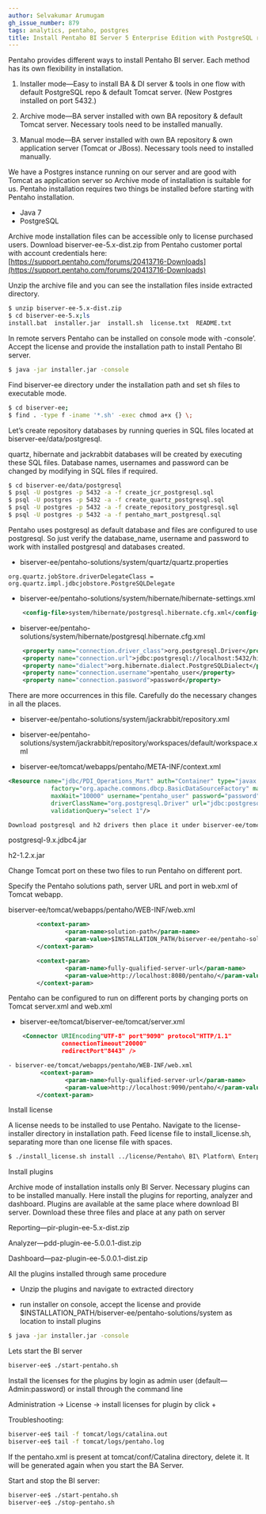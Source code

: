 ```yaml
---
author: Selvakumar Arumugam
gh_issue_number: 879
tags: analytics, pentaho, postgres
title: Install Pentaho BI Server 5 Enterprise Edition with PostgreSQL repository
---
```


Pentaho provides different ways to install Pentaho BI server. Each method has its own flexibility in installation.

1. Installer mode—Easy to install BA & DI server & tools in one flow with default PostgreSQL repo & default Tomcat server. (New Postgres installed on port 5432.)

2. Archive mode—BA server installed with own BA repository & default Tomcat server. Necessary tools need to be installed manually.

3. Manual mode—BA server installed with own BA repository & own application server (Tomcat or JBoss). Necessary tools need to installed manually.

We have a Postgres instance running on our server and are good with Tomcat as application server so Archive mode of installation is suitable for us. Pentaho installation requires two things be installed before starting with Pentaho installation.

- Java 7
- PostgreSQL

Archive mode installation files can be accessible only to license purchased users. Download biserver-ee-5.x-dist.zip from Pentaho customer portal with account credentials here: [https://support.pentaho.com/forums/20413716-Downloads](https://support.pentaho.com/forums/20413716-Downloads)

Unzip the archive file and you can see the installation files inside extracted directory.

```bash
$ unzip biserver-ee-5.x-dist.zip
$ cd biserver-ee-5.x;ls
install.bat  installer.jar  install.sh  license.txt  README.txt
```

In remote servers Pentaho can be installed on console mode with -console’. Accept the license and provide the installation path to install Pentaho BI server.

```bash
$ java -jar installer.jar -console
```

Find biserver-ee directory under the installation path and set sh files to executable mode.

```bash
$ cd biserver-ee;
$ find . -type f -iname '*.sh' -exec chmod a+x {} \;
```

Let’s create repository databases by running queries in SQL files located at biserver-ee/data/postgresql.

quartz, hibernate and jackrabbit databases will be created by executing these SQL files. Database names, usernames and password can be changed by modifying in SQL files if required.

```bash
$ cd biserver-ee/data/postgresql
$ psql -U postgres -p 5432 -a -f create_jcr_postgresql.sql
$ psql -U postgres -p 5432 -a -f create_quartz_postgresql.sql
$ psql -U postgres -p 5432 -a -f create_repository_postgresql.sql
$ psql -U postgres -p 5432 -a -f pentaho_mart_postgresql.sql
```

Pentaho uses postgresql as default database and files are configured to use postgresql. So just verify the database_name, username and password to work with installed postgresql and databases created.

- biserver-ee/pentaho-solutions/system/quartz/quartz.properties

```nohighlight
org.quartz.jobStore.driverDelegateClass = org.quartz.impl.jdbcjobstore.PostgreSQLDelegate
```

- biserver-ee/pentaho-solutions/system/hibernate/hibernate-settings.xml

```xml
    <config-file>system/hibernate/postgresql.hibernate.cfg.xml</config-file>
```

- biserver-ee/pentaho-solutions/system/hibernate/postgresql.hibernate.cfg.xml

```xml
    <property name="connection.driver_class">org.postgresql.Driver</property>
    <property name="connection.url">jdbc:postgresql://localhost:5432/hibernate</property>
    <property name="dialect">org.hibernate.dialect.PostgreSQLDialect</property>
    <property name="connection.username">pentaho_user</property>
    <property name="connection.password">password</property>
```

There are more occurrences in this file. Carefully do the necessary changes in all the places.

- biserver-ee/pentaho-solutions/system/jackrabbit/repository.xml

- biserver-ee/pentaho-solutions/system/jackrabbit/repository/workspaces/default/workspace.xml

- biserver-ee/tomcat/webapps/pentaho/META-INF/context.xml

```xml
<Resource name="jdbc/PDI_Operations_Mart" auth="Container" type="javax.sql.DataSource"
            factory="org.apache.commons.dbcp.BasicDataSourceFactory" maxActive="20" maxIdle="5"
            maxWait="10000" username="pentaho_user" password="password"
            driverClassName="org.postgresql.Driver" url="jdbc:postgresql://localhost:5432/hibernate"
            validationQuery="select 1"/>
```

```xml
Download postgresql and h2 drivers then place it under biserver-ee/tomcat/lib
```

postgresql-9.x.jdbc4.jar

h2-1.2.x.jar

Change Tomcat port on these two files to run Pentaho on different port.

Specify the Pentaho solutions path, server URL and port in web.xml of Tomcat webapp.

biserver-ee/tomcat/webapps/pentaho/WEB-INF/web.xml

```xml
        <context-param>
                <param-name>solution-path</param-name>
                <param-value>$INSTALLATION_PATH/biserver-ee/pentaho-solutions</param-value>
        </context-param>

        <context-param>
                <param-name>fully-qualified-server-url</param-name>
                <param-value>http://localhost:8080/pentaho/</param-value>
        </context-param>
```

Pentaho can be configured to run on different ports by changing ports on Tomcat server.xml and web.xml

- biserver-ee/tomcat/biserver-ee/tomcat/server.xml

```xml
    <Connector URIEncoding"UTF-8" port"9090" protocol"HTTP/1.1"
               connectionTimeout"20000"
               redirectPort"8443" />
```

```xml
- biserver-ee/tomcat/webapps/pentaho/WEB-INF/web.xml
         <context-param>
                <param-name>fully-qualified-server-url</param-name>
                <param-value>http://localhost:9090/pentaho/</param-value>
        </context-param>
```

Install license

A license needs to be installed to use Pentaho. Navigate to the license-installer directory in installation path. Feed license file to install_license.sh, separating more than one license file with spaces.

```bash
$ ./install_license.sh install ../license/Pentaho\ BI\ Platform\ Enterprise\ Edition.lic
```

Install plugins

Archive mode of installation installs only BI Server. Necessary plugins can to be installed manually. Here install the plugins for reporting, analyzer and dashboard. Plugins are available at the same place where download BI server. Download these three files and place at any path on server

Reporting—pir-plugin-ee-5.x-dist.zip

Analyzer—pdd-plugin-ee-5.0.0.1-dist.zip

Dashboard—paz-plugin-ee-5.0.0.1-dist.zip

All the plugins installed through same procedure

- Unzip the plugins and navigate to extracted directory

- run installer on console, accept the license and provide $INSTALLATION_PATH/biserver-ee/pentaho-solutions/system as location to install plugins

```bash
$ java -jar installer.jar -console
```

Lets start the BI server

```bash
biserver-ee$ ./start-pentaho.sh
```

Install the licenses for the plugins by login as admin user (default—Admin:password) or install through the command line

Administration -> License -> install licenses for plugin by click +

Troubleshooting:

```bash
biserver-ee$ tail -f tomcat/logs/catalina.out
biserver-ee$ tail -f tomcat/logs/pentaho.log
```

If the pentaho.xml is present at tomcat/conf/Catalina directory, delete it. It will be generated again when you start the BA Server.

Start and stop the BI server:

```bash
biserver-ee$ ./start-pentaho.sh
biserver-ee$ ./stop-pentaho.sh
```
